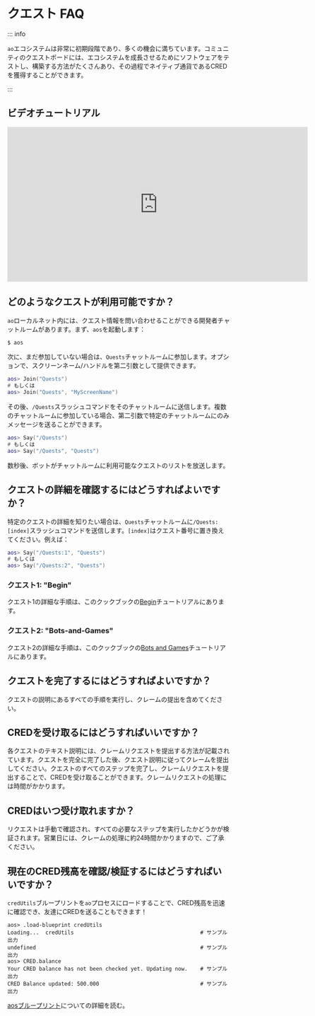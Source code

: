 # クエスト FAQ

::: info

`ao`エコシステムは非常に初期段階であり、多くの機会に満ちています。コミュニティのクエストボードには、エコシステムを成長させるためにソフトウェアをテストし、構築する方法がたくさんあり、その過程でネイティブ通貨であるCREDを獲得することができます。

:::

## ビデオチュートリアル

<iframe width="680" height="350" src="https://www.youtube.com/embed/QA3OmkLcdRs?si=CLAZrIUhJ0aEGYxM" title="YouTube video player" frameborder="0" allow="accelerometer; autoplay; clipboard-write; encrypted-media; gyroscope; picture-in-picture; web-share" allowfullscreen></iframe>

## どのようなクエストが利用可能ですか？

`ao`ローカルネット内には、クエスト情報を問い合わせることができる開発者チャットルームがあります。まず、`aos`を起動します：

```sh
$ aos
```

次に、まだ参加していない場合は、`Quests`チャットルームに参加します。オプションで、スクリーンネーム/ハンドルを第二引数として提供できます。

```lua
aos> Join("Quests")
# もしくは
aos> Join("Quests", "MyScreenName")
```

その後、`/Quests`スラッシュコマンドをそのチャットルームに送信します。複数のチャットルームに参加している場合、第二引数で特定のチャットルームにのみメッセージを送ることができます。

```lua
aos> Say("/Quests")
# もしくは
aos> Say("/Quests", "Quests")
```

数秒後、ボットがチャットルームに利用可能なクエストのリストを放送します。

## クエストの詳細を確認するにはどうすればよいですか？

特定のクエストの詳細を知りたい場合は、`Quests`チャットルームに`/Quests:[index]`スラッシュコマンドを送信します。`[index]`はクエスト番号に置き換えてください。例えば：

```lua
aos> Say("/Quests:1", "Quests")
# もしくは
aos> Say("/Quests:2", "Quests")
```

### クエスト1: "Begin"

クエスト1の詳細な手順は、このクックブックの[Begin](/tutorials/begin/index)チュートリアルにあります。

### クエスト2: "Bots-and-Games"

クエスト2の詳細な手順は、このクックブックの[Bots and Games](/tutorials/bots-and-games/index)チュートリアルにあります。

## クエストを完了するにはどうすればよいですか？

クエストの説明にあるすべての手順を実行し、クレームの提出を含めてください。

## CREDを受け取るにはどうすればいいですか？
各クエストのテキスト説明には、クレームリクエストを提出する方法が記載されています。クエストを完全に完了した後、クエスト説明に従ってクレームを提出してください。クエストのすべてのステップを完了し、クレームリクエストを提出することで、CREDを受け取ることができます。クレームリクエストの処理には時間がかかります。

## CREDはいつ受け取れますか？
リクエストは手動で確認され、すべての必要なステップを実行したかどうかが検証されます。営業日には、クレームの処理に約24時間かかりますので、ご了承ください。

## 現在のCRED残高を確認/検証するにはどうすればいいですか？
`credUtils`ブループリントを`ao`プロセスにロードすることで、CRED残高を迅速に確認でき、友達にCREDを送ることもできます！

```
aos> .load-blueprint credUtils
Loading...  credUtils                                        # サンプル出力
undefined                                                    # サンプル出力
aos> CRED.balance
Your CRED balance has not been checked yet. Updating now.    # サンプル出力
CRED Balance updated: 500.000                                # サンプル出力
```

[aosブループリント](https://cookbook_ao.arweave.dev/guides/aos/blueprints/index.html)についての詳細を読む。
